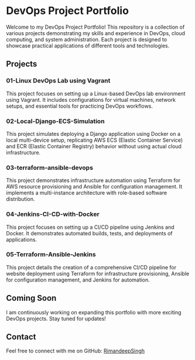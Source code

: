 # DevOps Project Portfolio

Welcome to my DevOps Project Portfolio! This repository is a collection of various projects demonstrating my skills and experience in DevOps, cloud computing, and system administration. Each project is designed to showcase practical applications of different tools and technologies.

## Projects

### 01-Linux DevOps Lab using Vagrant

This project focuses on setting up a Linux-based DevOps lab environment using Vagrant. It includes configurations for virtual machines, network setups, and essential tools for practicing DevOps workflows.

### 02-Local-Django-ECS-Simulation

This project simulates deploying a Django application using Docker on a local multi-device setup, replicating AWS ECS (Elastic Container Service) and ECR (Elastic Container Registry) behavior without using actual cloud infrastructure.

### 03-terraform-ansible-devops

This project demonstrates infrastructure automation using Terraform for AWS resource provisioning and Ansible for configuration management. It implements a multi-instance architecture with role-based software distribution.

### 04-Jenkins-CI-CD-with-Docker

This project focuses on setting up a CI/CD pipeline using Jenkins and Docker. It demonstrates automated builds, tests, and deployments of applications.

### 05-Terraform-Ansible-Jenkins

This project details the creation of a comprehensive CI/CD pipeline for website deployment using Terraform for infrastructure provisioning, Ansible for configuration management, and Jenkins for automation.

## Coming Soon

I am continuously working on expanding this portfolio with more exciting DevOps projects. Stay tuned for updates!

## Contact

Feel free to connect with me on GitHub: [RimandeepSingh](https://github.com/rimansingh)